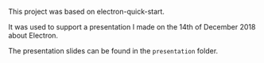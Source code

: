 This project was based on electron-quick-start.

It was used to support a presentation I made on the 14th of December 2018 about Electron.

The presentation slides can be found in the `presentation` folder.